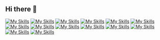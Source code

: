 ## Hi there 👋
[![My Skills](https://skillicons.dev/icons?i=cpp)](https://skillicons.dev)
[![My Skills](https://skillicons.dev/icons?i=js)](https://skillicons.dev)
[![My Skills](https://skillicons.dev/icons?i=arduino)](https://skillicons.dev)
[![My Skills](https://skillicons.dev/icons?i=java)](https://skillicons.dev)
[![My Skills](https://skillicons.dev/icons?i=nodejs)](https://skillicons.dev)
[![My Skills](https://skillicons.dev/icons?i=css)](https://skillicons.dev)
[![My Skills](https://skillicons.dev/icons?i=html)](https://skillicons.dev)
[![My Skills](https://skillicons.dev/icons?i=visualstudio)](https://skillicons.dev)
[![My Skills](https://skillicons.dev/icons?i=vscode)](https://skillicons.dev)
[![My Skills](https://skillicons.dev/icons?i=idea)](https://skillicons.dev)
[![My Skills](https://skillicons.dev/icons?i=clion)](https://skillicons.dev)
[![My Skills](https://skillicons.dev/icons?i=discord)](https://skillicons.dev)
[![My Skills](https://skillicons.dev/icons?i=linux)](https://skillicons.dev)
[![My Skills](https://skillicons.dev/icons?i=linux)](https://www.microsoft.com/en-us/windows?wa=wsignin1.0)
<!--
**mateoquaglia/mateoquaglia** is a ✨ _special_ ✨ repository because its `README.md` (this file) appears on your GitHub profile.

Here are some ideas to get you started:
(https://skillicons.dev/icons?i=js,html,css,wasm)](https://skillicons.dev)
- 🔭 I’m currently working on ...
- 🌱 I’m currently learning ...
- 👯 I’m looking to collaborate on ...
- 🤔 I’m looking for help with ...
- 💬 Ask me about ...
- 📫 How to reach me: ...
- 😄 Pronouns: ...
- ⚡ Fun fact: ...
-->
